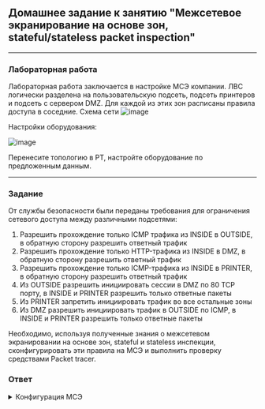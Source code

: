 ## Домашнее задание к занятию "Межсетевое экранирование на основе зон, stateful/stateless packet inspection"

---

### Лабораторная работа  

Лабораторная работа заключается в настройке МСЭ компании. ЛВС логически разделена на пользовательскую подсеть, подсеть принтеров и подсеть с сервером DMZ. Для каждой из этих зон расписаны правила доступа в соседние.
Схема сети 
![image](https://user-images.githubusercontent.com/5977962/168447439-471d693b-2748-40a5-82c8-97f502243f19.png)


Настройки оборудования:

![image](https://user-images.githubusercontent.com/5977962/168447553-09a16892-4961-4f9f-ba0a-364fce364c5d.png)

Перенесите топологию в PT, настройте оборудование по предложенным данным. 

-----

### Задание 

От службы безопасности были переданы требования для ограничения сетевого доступа между различными подсетями:

1) Разрешить прохождение только ICMP трафика из INSIDE в OUTSIDE, в обратную сторону разрешить ответный трафик
2) Разрешить прохождение только HTTP-трафика из INSIDE в DMZ, в обратную сторону разрешить ответный трафик
3) Разрешить прохождение только ICMP-трафика из INSIDE в PRINTER, в обратную сторону разрешить ответный трафик
4) Из OUTSIDE разрешить инициировать сессии в DMZ по 80 TCP порту, в INSIDE и PRINTER разрешить только ответные пакеты
5) Из PRINTER запретить инициировать трафик во все остальные зоны
6) Из DMZ разрешить инициировать трафик в OUTSIDE по ICMP, в INSIDE и PRINTER разрешить только ответные пакеты

Необходимо, используя полученные знания о межсетевом экранировании на основе зон, stateful и stateless инспекции, сконфигурировать эти правила на МСЭ и выполнить проверку средствами Packet tracer.

### Ответ  

<details>  
<summary>Конфигурация МСЭ</summary>  

ciscoasa(config)#sh run

ASA Version 9.6(1)  
!  
hostname ciscoasa  
domain-name reboot  
names  
!  
interface GigabitEthernet1/1  
 nameif INSIDE  
 security-level 100  
 ip address 192.168.1.1 255.255.255.0  
!  
interface GigabitEthernet1/2  
 nameif OUTSIDE  
 security-level 0  
 ip address 10.10.10.1 255.255.255.0  
!  
interface GigabitEthernet1/3  
 nameif PRINTER  
 security-level 75  
 ip address 192.168.2.1 255.255.255.0  
!  
interface GigabitEthernet1/4  
 nameif DMZ  
 security-level 50  
 ip address 192.168.3.1 255.255.255.0  
!  
interface GigabitEthernet1/5  
 no nameif  
 no security-level  
 no ip address  
 shutdown  
!  
interface GigabitEthernet1/6  
 no nameif  
 no security-level  
 no ip address  
 shutdown  
!  
interface GigabitEthernet1/7  
 no nameif  
 no security-level  
 no ip address  
 shutdown  
!  
interface GigabitEthernet1/8  
 no nameif  
 no security-level  
 no ip address  
 shutdown  
!    
interface Management1/1  
 management-only  
 no nameif  
 no security-level  
 no ip address  
 shutdown  
!  
!  
!  
access-list HTTP_TO_DMZ extended permit tcp any host 192.168.3.2 eq www  
access-list HTTP_TO_DMZ extended permit icmp host 192.168.3.2 host 10.10.10.2  
access-list OUTSIDE extended permit tcp host 10.10.10.2 host 192.168.3.2 eq www  
access-list OUTSIDE extended permit icmp host 10.10.10.2 host 192.168.3.2  
access-list PRINTER extended deny ip any any  
!  
!  
access-group HTTP_TO_DMZ in interface DMZ  
access-group PRINTER in interface PRINTER  
access-group OUTSIDE in interface OUTSIDE  
!  
!  
class-map inspection_default  
 match default-inspection-traffic  
!  
policy-map type inspect dns preset_dns_map  
 parameters  
  message-length maximum 512  
policy-map global_policy  
 class inspection_default  
  inspect http   
  inspect icmp  
!  
service-policy global_policy global  
!  
telnet timeout 5  
ssh timeout 5  

</details>
